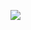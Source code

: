 <a href="https://codeclimate.com/github/iwatkot/fatracingbot/maintainability"><img src="https://api.codeclimate.com/v1/badges/e9cf9c37d546598db04c/maintainability" /></a>